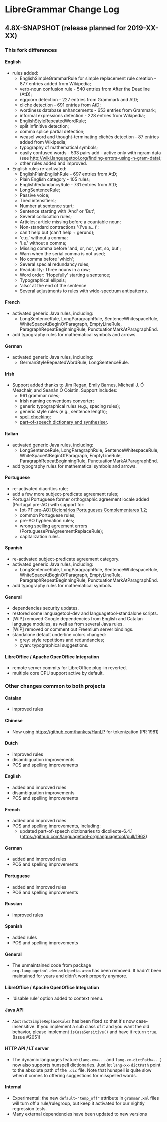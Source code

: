 # LibreGrammar Change Log

## 4.8X-SNAPSHOT (release planned for 2019-XX-XX)

### This fork differences

#### English
  * rules added:
     - EnglishSimpleGrammarRule for simple replacement rule creation - 877 entries added from Wikipedia;
     - verb-noun confusion rule - 540 entries from After the Deadline (AtD);
     - eggcorn detection - 227 entries from Grammark and AtD;
     - cliche detection - 691 entries from AtD;
     - wordiness database enhancements - 653 entries from Grammark;
     - informal expressions detection - 228 entries from Wikipedia;
     - EnglishStyleRepeatedWordRule;
     - split infinitive detection;
     - comma splice partial detection;
     - weasel word and thought-terminating clichés detection - 87 entries added from Wikipedia;
     - typography of mathematical symbols;
     - easily confused words - 533 pairs add - active only with
    ngram data (see http://wiki.languagetool.org/finding-errors-using-n-gram-data);
     - other rules added and improved.
  * English rules re-activated:
     - EnglishPlainEnglishRule - 697 entries from AtD;
     - Plain English category - 105 rules;
     - EnglishRedundancyRule - 731 entries from AtD;
     - LongSentenceRule;
     - Passive voice;
     - Tired intensifiers;
     - Number at sentence start;
     - Sentence starting with 'And' or 'But';
     - Several collocation rules;
     - Articles: article missing before a countable noun;
     - Non-standard contractions '(I've a...)';
     - can't help but (can't help + gerund);
     - 'e.g.' without a comma;
     - 'i.e.' without a comma;
     - Missing comma before 'and, or, nor, yet, so, but';
     - Warn when the serial comma is not used;
     - No comma before 'which';
     - Several special redundancy rules;
     - Readability: Three nouns in a row;
     - Word order: 'Hopefully' starting a sentence;
     - Typographical ellipsis;
     - 'also' at the end of the sentence
     - Several adjustments to rules with wide-spectrum antipatterns.

#### French
  * activated generic Java rules, including:
     - LongSentenceRule, LongParagraphRule, SentenceWhitespaceRule, WhiteSpaceAtBeginOfParagraph, EmptyLineRule, ParagraphRepeatBeginningRule, PunctuationMarkAtParagraphEnd.
  * add typography rules for mathematical symbols and arrows.

#### German
  * activated generic Java rules, including:
     - GermanStyleRepeatedWordRule, LongSentenceRule.

#### Irish
  * Support added thanks to Jim Regan, Emily Barnes, Mícheál J. Ó Meachair, 
  and Seanán Ó Coistín. Support includes:
     - 961 grammar rules;
     - Irish naming conventions converter;
     - generic typographical rules (e.g., spacing rules);
     - generic style rules (e.g., sentence length);
     - [spell checking](https://github.com/jimregan/languagetool-ga-dicts);
     - [part-of-speech dictionary and synthesiser](https://github.com/jimregan/languagetool-ga-dicts).

#### Italian
  * activated generic Java rules, including:
     - LongSentenceRule, LongParagraphRule, SentenceWhitespaceRule, WhiteSpaceAtBeginOfParagraph, EmptyLineRule, ParagraphRepeatBeginningRule, PunctuationMarkAtParagraphEnd.
  * add typography rules for mathematical symbols and arrows.

#### Portuguese
  * re-activated diacritics rule;
  * add a few more subject-predicate agreement rules;
  * Portugal Portuguese former orthographic agreement locale added (Portugal 
  pre-AO) with support for:
     - [pt-PT pre-AO] [Dicionários Portugueses Complementares 1.2](https://github.com/TiagoSantos81/PortugueseLibreOfficeExtension);
     - common Portuguese rules;
     - pre-AO hyphenation rules;
     - wrong spelling agreement errors (PortuguesePreAgreementReplaceRule);
     - capitalization rules.

#### Spanish
  * re-activated subject-predicate agreement category.
  * activated generic Java rules, including:
     - LongSentenceRule, LongParagraphRule, SentenceWhitespaceRule, WhiteSpaceAtBeginOfParagraph, EmptyLineRule, ParagraphRepeatBeginningRule, PunctuationMarkAtParagraphEnd.
  * add typography rules for mathematical symbols.

#### General
  * dependencies security updates.
  * restored some languagetool-dev and languagetool-standalone scripts.
  * [WIP] removed Google dependencies from English and Catalan language modules, as well as from several Java rules.
  * [WIP] removed or comment out Freemium server bindings.
  * standalone default underline colors changed:
    - grey: style repetitions and redundancies;
    - cyan: typographical suggestions.

#### LibreOffice / Apache OpenOffice Integration
  * remote server commits for LibreOffice plug-in reverted.
  * multiple core CPU support active by default.

### Other changes common to both projects

#### Catalan
  * improved rules

#### Chinese
  * Now using https://github.com/hankcs/HanLP for tokenization (PR 1981)

#### Dutch
  * improved rules
  * disambiguation improvements
  * POS and spelling improvements

#### English
  * added and improved rules
  * disambiguation improvements
  * POS and spelling improvements

#### French
  * added and improved rules
  * POS and spelling improvements, including:
    - updated part-of-speech dictionaries to dicollecte-6.4.1
    (https://github.com/languagetool-org/languagetool/pull/1963)

#### German
  * added and improved rules
  * POS and spelling improvements

#### Portuguese
  * added and improved rules
  * POS and spelling improvements

#### Russian
  * improved rules

#### Spanish
  * added rules
  * POS and spelling improvements

#### General
  * The unmaintained code from package `org.languagetool.dev.wikipedia.atom`
    has been removed. It hadn't been maintained for years and didn't work properly
    anymore.

#### LibreOffice / Apache OpenOffice Integration
  * 'disable rule' option added to context menu.
 
#### Java API
  * `AbstractSimpleReplaceRule2` has been fixed so that it's now case-insensitive.
    If you implement a sub class of it and you want the old behavior, please implement
    `isCaseSensitive()` and have it return `true`. (Issue #2051)

#### HTTP API / LT server
  * The dynamic languages feature (`lang-xx=...` and `lang-xx-dictPath=...`) now
    also supports hunspell dictionaries. Just let `lang-xx-dictPath` point to the
    absolute path of the `.dic` file. Note that hunspell is quite slow when it
    comes to offering suggestions for misspelled words. 

#### Internal
  * Experimental: the new `default="temp_off"` attribute in `grammar.xml` files will
    turn off a rule/rulegroup, but keep it activated for our nightly regression tests.
  * Many external dependencies have been updated to new versions

